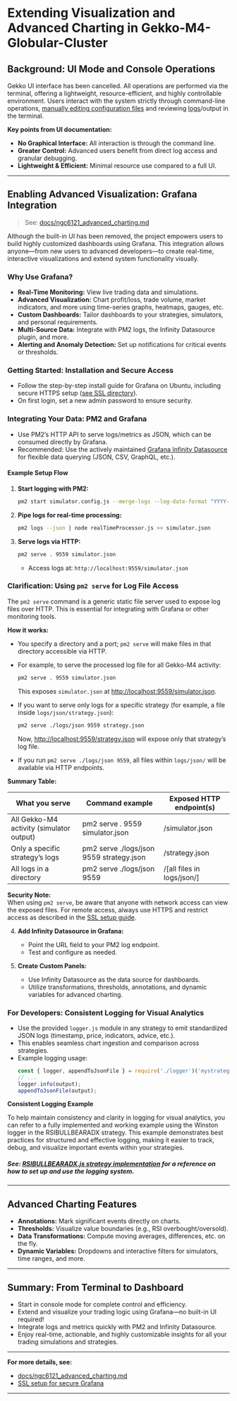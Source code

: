 # Extending Visualization and Advanced Charting in Gekko-M4-Globular-Cluster

## Background: UI Mode and Console Operations

Gekko UI interface has been cancelled. All operations are performed via the terminal, offering a lightweight, resource-efficient, and highly controllable environment. Users interact with the system strictly through command-line operations, [manually editing configuration files](https://github.com/universalbit-dev/gekko-m4-globular-cluster/tree/master/env/simulator) and reviewing [logs](https://github.com/universalbit-dev/gekko-m4-globular-cluster/tree/master/logs/json)/output in the terminal.

**Key points from UI documentation:**
- **No Graphical Interface:** All interaction is through the command line.
- **Greater Control:** Advanced users benefit from direct log access and granular debugging.
- **Lightweight & Efficient:** Minimal resource use compared to a full UI.

---

## Enabling Advanced Visualization: Grafana Integration

> See: [docs/ngc6121_advanced_charting.md](https://github.com/universalbit-dev/gekko-m4-globular-cluster/blob/master/docs/ngc6121_advanced_charting.md)

Although the built-in UI has been removed, the project empowers users to build highly customized dashboards using Grafana. This integration allows anyone—from new users to advanced developers—to create real-time, interactive visualizations and extend system functionality visually.

### Why Use Grafana?

- **Real-Time Monitoring:** View live trading data and simulations.
- **Advanced Visualization:** Chart profit/loss, trade volume, market indicators, and more using time-series graphs, heatmaps, gauges, etc.
- **Custom Dashboards:** Tailor dashboards to your strategies, simulators, and personal requirements.
- **Multi-Source Data:** Integrate with PM2 logs, the Infinity Datasource plugin, and more.
- **Alerting and Anomaly Detection:** Set up notifications for critical events or thresholds.

### Getting Started: Installation and Secure Access

- Follow the step-by-step install guide for Grafana on Ubuntu, including secure HTTPS setup ([see SSL directory](https://github.com/universalbit-dev/gekko-m4-globular-cluster/tree/master/ssl)).
- On first login, set a new admin password to ensure security.

### Integrating Your Data: PM2 and Grafana

- Use PM2’s HTTP API to serve logs/metrics as JSON, which can be consumed directly by Grafana.
- Recommended: Use the actively maintained [Grafana Infinity Datasource](https://grafana.com/grafana/plugins/yesoreyeram-infinity-datasource/) for flexible data querying (JSON, CSV, GraphQL, etc.).

#### Example Setup Flow

1. **Start logging with PM2:**
   ```bash
   pm2 start simulator.config.js --merge-logs --log-date-format "YYYY-MM-DD HH:mm:ss"
   ```
2. **Pipe logs for real-time processing:**
   ```bash
   pm2 logs --json | node realTimeProcessor.js >> simulator.json
   ```
3. **Serve logs via HTTP:**
   ```bash
   pm2 serve . 9559 simulator.json
   ```
   - Access logs at: `http://localhost:9559/simulator.json`
### Clarification: Using `pm2 serve` for Log File Access

The `pm2 serve` command is a generic static file server used to expose log files over HTTP. This is essential for integrating with Grafana or other monitoring tools.

**How it works:**  
- You specify a directory and a port; `pm2 serve` will make files in that directory accessible via HTTP.
- For example, to serve the processed log file for all Gekko-M4 activity:
  ```bash
  pm2 serve . 9559 simulator.json
  ```
  This exposes `simulator.json` at [http://localhost:9559/simulator.json](http://localhost:9559/simulator.json).

- If you want to serve only logs for a specific strategy (for example, a file inside `logs/json/strategy.json`):
  ```bash
  pm2 serve ./logs/json 9559 strategy.json
  ```
  Now, [http://localhost:9559/strategy.json](http://localhost:9559/strategy.json) will expose only that strategy’s log file.

- If you run `pm2 serve ./logs/json 9559`, all files within `logs/json/` will be available via HTTP endpoints.

**Summary Table:**

| What you serve                             | Command example                                                    | Exposed HTTP endpoint(s)                        |
|--------------------------------------------|--------------------------------------------------------------------|-------------------------------------------------|
| All Gekko-M4 activity (simulator output)   | pm2 serve . 9559 simulator.json                                    | /simulator.json                                 |
| Only a specific strategy’s logs            | pm2 serve ./logs/json 9559 strategy.json                           | /strategy.json                                  |
| All logs in a directory                    | pm2 serve ./logs/json 9559                                         | /[all files in logs/json/]                      |

**Security Note:**  
When using `pm2 serve`, be aware that anyone with network access can view the exposed files. For remote access, always use HTTPS and restrict access as described in the [SSL setup guide](../../ssl).

4. **Add Infinity Datasource in Grafana:**
   - Point the URL field to your PM2 log endpoint.
   - Test and configure as needed.

5. **Create Custom Panels:**
   - Use Infinity Datasource as the data source for dashboards.
   - Utilize transformations, thresholds, annotations, and dynamic variables for advanced charting.

### For Developers: Consistent Logging for Visual Analytics

- Use the provided `logger.js` module in any strategy to emit standardized JSON logs (timestamp, price, indicators, advice, etc.).
- This enables seamless chart ingestion and comparison across strategies.
- Example logging usage:
   ```js
   const { logger, appendToJsonFile } = require('./logger')('mystrategy');
   // ...
   logger.info(output);
   appendToJsonFile(output);
   ```
**Consistent Logging Example**

To help maintain consistency and clarity in logging for visual analytics, you can refer to a fully implemented and working example using the Winston logger in the RSIBULLBEARADX strategy. This example demonstrates best practices for structured and effective logging, making it easier to track, debug, and visualize important events within your strategies.

##### See: [RSIBULLBEARADX.js strategy implementation](https://github.com/universalbit-dev/gekko-m4-globular-cluster/blob/master/strategies/RSIBULLBEARADX.js) for a reference on how to set up and use the logging system.
---

## Advanced Charting Features

- **Annotations:** Mark significant events directly on charts.
- **Thresholds:** Visualize value boundaries (e.g., RSI overbought/oversold).
- **Data Transformations:** Compute moving averages, differences, etc. on the fly.
- **Dynamic Variables:** Dropdowns and interactive filters for simulators, time ranges, and more.

---

## Summary: From Terminal to Dashboard

- Start in console mode for complete control and efficiency.
- Extend and visualize your trading logic using Grafana—no built-in UI required!
- Integrate logs and metrics quickly with PM2 and Infinity Datasource.
- Enjoy real-time, actionable, and highly customizable insights for all your trading simulations and strategies.

---

**For more details, see:**
- [docs/ngc6121_advanced_charting.md](https://github.com/universalbit-dev/gekko-m4-globular-cluster/blob/master/docs/ngc6121_advanced_charting.md)
- [SSL setup for secure Grafana](https://github.com/universalbit-dev/gekko-m4-globular-cluster/tree/master/ssl)

---

